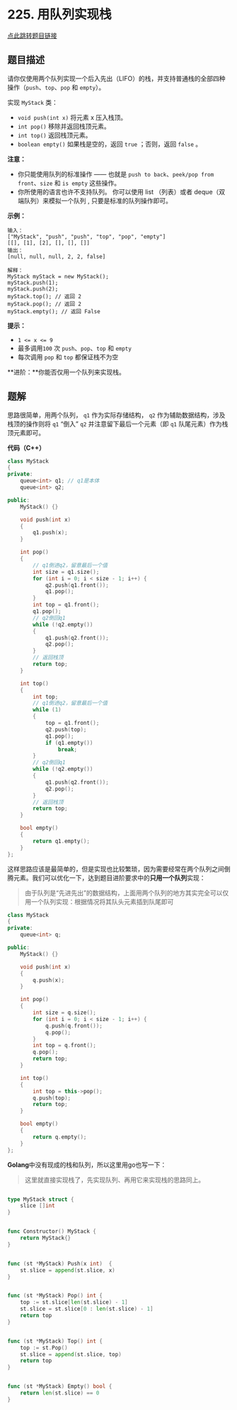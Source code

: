 # 225. 用队列实现栈

[点此跳转题目链接](https://leetcode.cn/problems/implement-stack-using-queues/description/)

## 题目描述

请你仅使用两个队列实现一个后入先出（LIFO）的栈，并支持普通栈的全部四种操作（`push`、`top`、`pop` 和 `empty`）。

实现 `MyStack` 类：

- `void push(int x)` 将元素 x 压入栈顶。
- `int pop()` 移除并返回栈顶元素。
- `int top()` 返回栈顶元素。
- `boolean empty()` 如果栈是空的，返回 `true` ；否则，返回 `false` 。

 

**注意：**

- 你只能使用队列的标准操作 —— 也就是 `push to back`、`peek/pop from front`、`size` 和 `is empty` 这些操作。
- 你所使用的语言也许不支持队列。 你可以使用 list （列表）或者 deque（双端队列）来模拟一个队列 , 只要是标准的队列操作即可。

 

**示例：**

```
输入：
["MyStack", "push", "push", "top", "pop", "empty"]
[[], [1], [2], [], [], []]
输出：
[null, null, null, 2, 2, false]

解释：
MyStack myStack = new MyStack();
myStack.push(1);
myStack.push(2);
myStack.top(); // 返回 2
myStack.pop(); // 返回 2
myStack.empty(); // 返回 False
```

 

**提示：**

- `1 <= x <= 9`
- 最多调用`100` 次 `push`、`pop`、`top` 和 `empty`
- 每次调用 `pop` 和 `top` 都保证栈不为空

 

**进阶：**你能否仅用一个队列来实现栈。



## 题解

思路很简单，用两个队列， `q1` 作为实际存储结构， `q2` 作为辅助数据结构，涉及栈顶的操作则将 `q1` “倒入” `q2` 并注意留下最后一个元素（即 `q1` 队尾元素）作为栈顶元素即可。

**代码（C++）**

```cpp
class MyStack
{
private: 
    queue<int> q1; // q1是本体
    queue<int> q2;

public:
    MyStack() {}

    void push(int x)
    {
        q1.push(x);
    }

    int pop()
    {
        // q1倒进q2，留意最后一个值
        int size = q1.size();
        for (int i = 0; i < size - 1; i++) {
            q2.push(q1.front());
            q1.pop();
        }
        int top = q1.front();
        q1.pop();
        // q2倒回q1
        while (!q2.empty())
        {
            q1.push(q2.front());
            q2.pop();
        }
        // 返回栈顶
        return top;
    }

    int top()
    {
        int top;
        // q1倒进q2，留意最后一个值
        while (1)
        {
            top = q1.front();
            q2.push(top);
            q1.pop();
            if (q1.empty())
                break;
        }
        // q2倒回q1
        while (!q2.empty())
        {
            q1.push(q2.front());
            q2.pop();
        }
        // 返回栈顶
        return top;
    }

    bool empty()
    {
        return q1.empty();
    }
};
```

这样思路应该是最简单的，但是实现也比较繁琐，因为需要经常在两个队列之间倒腾元素。我们可以优化一下，达到题目进阶要求中的**只用一个队列**实现：

> 由于队列是“先进先出”的数据结构，上面用两个队列的地方其实完全可以仅用一个队列实现：根据情况将其队头元素插到队尾即可

```cpp
class MyStack
{
private:
    queue<int> q;

public:
    MyStack() {}

    void push(int x)
    {
        q.push(x);
    }

    int pop()
    {
        int size = q.size();
        for (int i = 0; i < size - 1; i++) {
            q.push(q.front());
            q.pop();
        }
        int top = q.front();
        q.pop();
        return top;
    }

    int top()
    {
        int top = this->pop();
        q.push(top);
        return top;
    }

    bool empty()
    {
        return q.empty();
    }
};
```

**Golang**中没有现成的栈和队列，所以这里用go也写一下：

> 这里就直接实现栈了，先实现队列、再用它来实现栈的思路同上。

```go

type MyStack struct {
	slice []int
}


func Constructor() MyStack {
	return MyStack{}
}


func (st *MyStack) Push(x int)  {
	st.slice = append(st.slice, x)
}


func (st *MyStack) Pop() int {
	top := st.slice[len(st.slice) - 1]
	st.slice = st.slice[0 : len(st.slice) - 1]
	return top
}


func (st *MyStack) Top() int {
	top := st.Pop()
	st.slice = append(st.slice, top)
	return top
}


func (st *MyStack) Empty() bool {
	return len(st.slice) == 0
}
```

